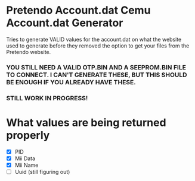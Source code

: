 # Pretendo Account.dat Cemu Account.dat Generator
Tries to generate VALID values for the account.dat on what the website used to generate before they removed the option to get your files from the Pretendo website.
### YOU STILL NEED A VALID OTP.BIN AND A SEEPROM.BIN FILE TO CONNECT. I CAN'T GENERATE THESE, BUT THIS SHOULD BE ENOUGH IF YOU ALREADY HAVE THESE.
### STILL WORK IN PROGRESS!
# What values are being returned properly
- [x] PID
- [x] Mii Data
- [x] Mii Name
- [ ] Uuid (still figuring out)
